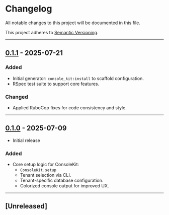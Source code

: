 # Changelog

All notable changes to this project will be documented in this file.

This project adheres to [Semantic Versioning](https://semver.org/).

---

## [0.1.1] - 2025-07-21
### Added
- Initial generator: `console_kit:install` to scaffold configuration.
- RSpec test suite to support core features.

### Changed
- Applied RuboCop fixes for code consistency and style.

---

## [0.1.0] - 2025-07-09

- Initial release

### Added
- Core setup logic for ConsoleKit:
  - `ConsoleKit.setup`
  - Tenant selection via CLI.
  - Tenant-specific database configuration.
  - Colorized console output for improved UX.

---

## [Unreleased]

[0.1.1]: https://github.com/Soumyadeep-ai/console_kit/releases/tag/v0.1.1
[0.1.0]: https://github.com/Soumyadeep-ai/console_kit/releases/tag/v0.1.0
